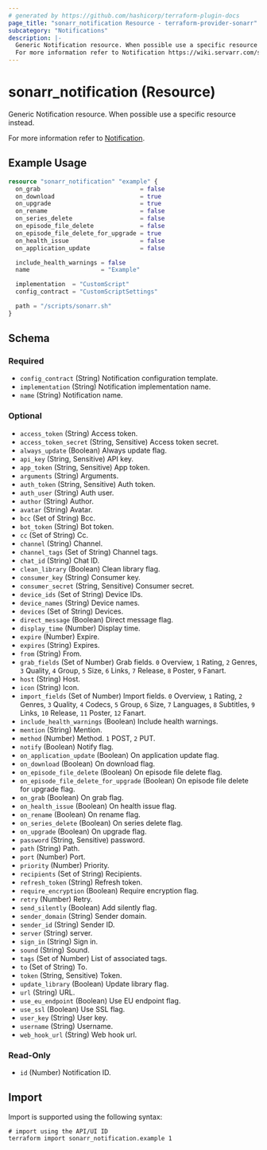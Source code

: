 ```yaml
---
# generated by https://github.com/hashicorp/terraform-plugin-docs
page_title: "sonarr_notification Resource - terraform-provider-sonarr"
subcategory: "Notifications"
description: |-
  Generic Notification resource. When possible use a specific resource instead.
  For more information refer to Notification https://wiki.servarr.com/sonarr/settings#connect.
---
```


# sonarr_notification (Resource)

<!-- subcategory:Notifications -->Generic Notification resource. When possible use a specific resource instead.
For more information refer to [Notification](https://wiki.servarr.com/sonarr/settings#connect).

## Example Usage

```terraform
resource "sonarr_notification" "example" {
  on_grab                            = false
  on_download                        = true
  on_upgrade                         = true
  on_rename                          = false
  on_series_delete                   = false
  on_episode_file_delete             = false
  on_episode_file_delete_for_upgrade = true
  on_health_issue                    = false
  on_application_update              = false

  include_health_warnings = false
  name                    = "Example"

  implementation  = "CustomScript"
  config_contract = "CustomScriptSettings"

  path = "/scripts/sonarr.sh"
}
```

<!-- schema generated by tfplugindocs -->
## Schema

### Required

- `config_contract` (String) Notification configuration template.
- `implementation` (String) Notification implementation name.
- `name` (String) Notification name.

### Optional

- `access_token` (String) Access token.
- `access_token_secret` (String, Sensitive) Access token secret.
- `always_update` (Boolean) Always update flag.
- `api_key` (String, Sensitive) API key.
- `app_token` (String, Sensitive) App token.
- `arguments` (String) Arguments.
- `auth_token` (String, Sensitive) Auth token.
- `auth_user` (String) Auth user.
- `author` (String) Author.
- `avatar` (String) Avatar.
- `bcc` (Set of String) Bcc.
- `bot_token` (String) Bot token.
- `cc` (Set of String) Cc.
- `channel` (String) Channel.
- `channel_tags` (Set of String) Channel tags.
- `chat_id` (String) Chat ID.
- `clean_library` (Boolean) Clean library flag.
- `consumer_key` (String) Consumer key.
- `consumer_secret` (String, Sensitive) Consumer secret.
- `device_ids` (Set of String) Device IDs.
- `device_names` (String) Device names.
- `devices` (Set of String) Devices.
- `direct_message` (Boolean) Direct message flag.
- `display_time` (Number) Display time.
- `expire` (Number) Expire.
- `expires` (String) Expires.
- `from` (String) From.
- `grab_fields` (Set of Number) Grab fields. `0` Overview, `1` Rating, `2` Genres, `3` Quality, `4` Group, `5` Size, `6` Links, `7` Release, `8` Poster, `9` Fanart.
- `host` (String) Host.
- `icon` (String) Icon.
- `import_fields` (Set of Number) Import fields. `0` Overview, `1` Rating, `2` Genres, `3` Quality, `4` Codecs, `5` Group, `6` Size, `7` Languages, `8` Subtitles, `9` Links, `10` Release, `11` Poster, `12` Fanart.
- `include_health_warnings` (Boolean) Include health warnings.
- `mention` (String) Mention.
- `method` (Number) Method. `1` POST, `2` PUT.
- `notify` (Boolean) Notify flag.
- `on_application_update` (Boolean) On application update flag.
- `on_download` (Boolean) On download flag.
- `on_episode_file_delete` (Boolean) On episode file delete flag.
- `on_episode_file_delete_for_upgrade` (Boolean) On episode file delete for upgrade flag.
- `on_grab` (Boolean) On grab flag.
- `on_health_issue` (Boolean) On health issue flag.
- `on_rename` (Boolean) On rename flag.
- `on_series_delete` (Boolean) On series delete flag.
- `on_upgrade` (Boolean) On upgrade flag.
- `password` (String, Sensitive) password.
- `path` (String) Path.
- `port` (Number) Port.
- `priority` (Number) Priority.
- `recipients` (Set of String) Recipients.
- `refresh_token` (String) Refresh token.
- `require_encryption` (Boolean) Require encryption flag.
- `retry` (Number) Retry.
- `send_silently` (Boolean) Add silently flag.
- `sender_domain` (String) Sender domain.
- `sender_id` (String) Sender ID.
- `server` (String) server.
- `sign_in` (String) Sign in.
- `sound` (String) Sound.
- `tags` (Set of Number) List of associated tags.
- `to` (Set of String) To.
- `token` (String, Sensitive) Token.
- `update_library` (Boolean) Update library flag.
- `url` (String) URL.
- `use_eu_endpoint` (Boolean) Use EU endpoint flag.
- `use_ssl` (Boolean) Use SSL flag.
- `user_key` (String) User key.
- `username` (String) Username.
- `web_hook_url` (String) Web hook url.

### Read-Only

- `id` (Number) Notification ID.

## Import

Import is supported using the following syntax:

```shell
# import using the API/UI ID
terraform import sonarr_notification.example 1
```
